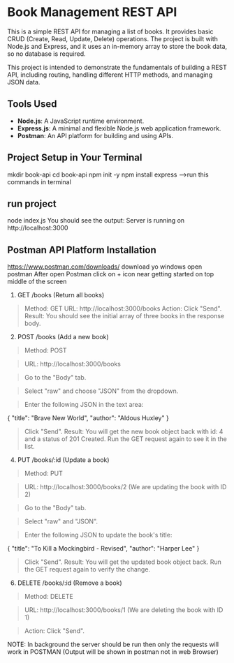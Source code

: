 # Book Management REST API

This is a simple REST API for managing a list of books. It provides basic CRUD (Create, Read, Update, Delete) operations. The project is built with Node.js and Express, and it uses an in-memory array to store the book data, so no database is required.

This project is intended to demonstrate the fundamentals of building a REST API, including routing, handling different HTTP methods, and managing JSON data.

## Tools Used

*   **Node.js**: A JavaScript runtime environment.
*   **Express.js**: A minimal and flexible Node.js web application framework.
*   **Postman**: An API platform for building and using APIs.
   
## Project Setup in Your Terminal
mkdir book-api
cd book-api
npm init -y
npm install express
-->run this commands in terminal
## run project
node index.js
You should see the output: Server is running on http://localhost:3000

## Postman API Platform Installation
https://www.postman.com/downloads/
download yo windows 
open postman 
After open Postman click on + icon near getting started on top middle of the screen

1. GET /books (Return all books)
>Method: GET
>URL: http://localhost:3000/books
>Action: Click "Send".
>Result: You should see the initial array of three books in the response body.


2. POST /books (Add a new book)
>Method: POST

>URL: http://localhost:3000/books

>Go to the "Body" tab.

>Select "raw" and choose "JSON" from the dropdown.

>Enter the following JSON in the text area:


{
    "title": "Brave New World",
    "author": "Aldous Huxley"
}

>Click "Send".
>Result: You will get the new book object back with id: 4 and a status of 201 Created. Run the GET request again to see it in the list.


4. PUT /books/:id (Update a book)

>Method: PUT

>URL: http://localhost:3000/books/2 (We are updating the book with ID 2)

>Go to the "Body" tab.

>Select "raw" and "JSON".

>Enter the following JSON to update the book's title:

{
    "title": "To Kill a Mockingbird - Revised",
    "author": "Harper Lee"
}

>Click "Send".
>Result: You will get the updated book object back. Run the GET request again to verify the change.

6. DELETE /books/:id (Remove a book)

>Method: DELETE

>URL: http://localhost:3000/books/1 (We are deleting the book with ID 1)

>Action: Click "Send".

NOTE: In background the server should be run then only the requests will work in POSTMAN (Output will be shown in postman not in web Browser)
